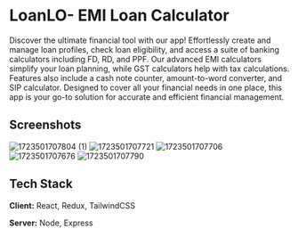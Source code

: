 
# LoanLO- EMI Loan Calculator

Discover the ultimate financial tool with our app! Effortlessly create and manage loan profiles, check loan eligibility, and access a suite of banking calculators including FD, RD, and PPF. Our advanced EMI calculators simplify your loan planning, while GST calculators help with tax calculations. Features also include a cash note counter, amount-to-word converter, and SIP calculator. Designed to cover all your financial needs in one place, this app is your go-to solution for accurate and efficient financial management.


## Screenshots
![1723501707804 (1)](https://github.com/user-attachments/assets/3576c1a7-f8ed-4b5e-8793-1e67cba84dfe) ![1723501707721](https://github.com/user-attachments/assets/eb823bed-73c1-424b-b2a8-4317f6d15d5f)
![1723501707706](https://github.com/user-attachments/assets/2b3a6bc2-f0e1-4760-bbef-eb50ab4cbf70)
![1723501707676](https://github.com/user-attachments/assets/3c8f8832-e5ec-4a8b-8923-cb238fb1498b)
![1723501707790](https://github.com/user-attachments/assets/67fd8040-b5a4-462d-980d-bae51e4b7dfc)



## Tech Stack

**Client:** React, Redux, TailwindCSS

**Server:** Node, Express

